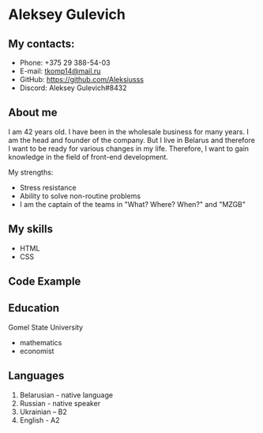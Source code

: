 # Aleksey Gulevich
## My contacts:
* Phone: +375 29 388-54-03
* E-mail: tkomp14@mail.ru
* GitHub: https://github.com/Aleksiusss
* Discord: Aleksey Gulevich#8432
## About me
I am 42 years old. I have been in the wholesale business for many years. I am the head and founder of the company. But I live in Belarus and therefore I want to be ready for various changes in my life. Therefore, I want to gain knowledge in the field of front-end development.

My strengths:
* Stress resistance
* Ability to solve non-routine problems
* I am the captain of the teams in "What? Where? When?" and "MZGB"
## My skills
* HTML
* CSS
## Code Example

## Education
Gomel State University
* mathematics
* economist
## Languages
1. Belarusian - native language
1. Russian - native speaker
1. Ukrainian – B2
1. English - A2
